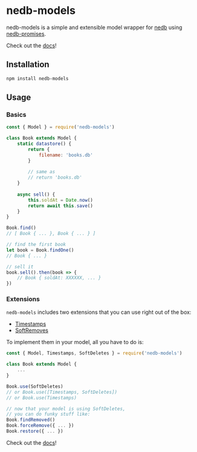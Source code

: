# nedb-models
nedb-models is a simple and extensible model wrapper for [nedb](https://www.npmjs.com/package/nedb) using [nedb-promises](https://www.npmjs.com/package/nedb-promises).

Check out the [docs](https://github.com/bajankristof/nedb-models/blob/master/docs.md)!

## Installation
```bash
npm install nedb-models
```

## Usage
### Basics
```js
const { Model } = require('nedb-models')

class Book extends Model {
	static datastore() {
    	return {
        	filename: 'books.db'
        }
        
        // same as
        // return 'books.db'
    }
    
    async sell() {
    	this.soldAt = Date.now()
        return await this.save()
    }
}

Book.find()
// [ Book { ... }, Book { ... } ]

// find the first book
let book = Book.findOne()
// Book { ... }

// sell it
book.sell().then(book => {
	// Book { soldAt: XXXXXX, ... }
})
```

### Extensions
`nedb-models` includes two extensions that you can use right out of the box:
- [Timestamps](https://github.com/bajankristof/nedb-models/blob/master/docs.md#Timestamps)
- [SoftRemoves](https://github.com/bajankristof/nedb-models/blob/master/docs.md#SoftRemoves)

To implement them in your model, all you have to do is:
```js
const { Model, Timestamps, SoftDeletes } = require('nedb-models')

class Book extends Model {
	...
}

Book.use(SoftDeletes)
// or Book.use([Timestamps, SoftDeletes])
// or Book.use(Timestamps)

// now that your model is using SoftDeletes, 
// you can do funky stuff like:
Book.findRemoved()
Book.forceRemove({ ... })
Book.restore({ ... })
```

Check out the [docs](https://github.com/bajankristof/nedb-models/blob/master/docs.md)!